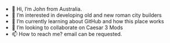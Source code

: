 - 👋 Hi, I’m John from Australia.
- 👀 I’m interested in developing old and new roman city builders
- 🌱 I’m currently learning about GitHub and how this place works
- 💞️ I’m looking to collaborate on Caesar 3 Mods
- 📫 How to reach me? email can be requested.

<!---
PaxBotanica/PaxBotanica is a ✨ special ✨ repository because its `README.md` (this file) appears on your GitHub profile.
You can click the Preview link to take a look at your changes.
--->
